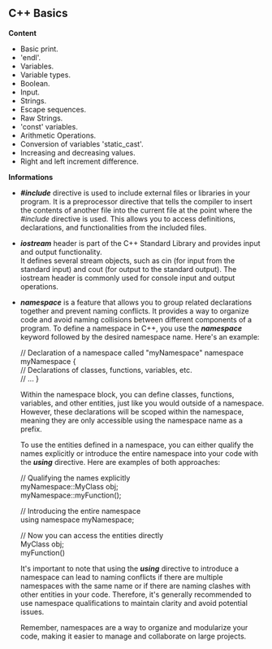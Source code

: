 
## C++ Basics

**Content**

- Basic print.
- 'endl'.
- Variables.
- Variable types.
- Boolean.
- Input.
- Strings.
- Escape sequences.
- Raw Strings.
- 'const' variables.
- Arithmetic Operations.
- Conversion of variables 'static_cast'.
- Increasing and decreasing values.
- Right and left increment difference.

**Informations**

- ***#include*** directive is used to include external files or libraries in your program. It is a preprocessor directive that tells the compiler to insert the contents of another file into the current file at the point where the *#include* directive is used. This allows you to access definitions, declarations, and functionalities from the included files.
- ***iostream*** header is part of the C++ Standard Library and provides input and output functionality.  
  It defines several stream objects, such as cin (for input from the standard input) and cout (for output to the standard output). The iostream header is commonly used for console input and output operations.
- ***namespace*** is a feature that allows you to group related declarations together and prevent naming conflicts. It provides a way to organize code and avoid naming collisions between different components of a program. To define a namespace in C++, you use the ***namespace*** keyword followed by the desired namespace name. Here's an example:

  	// Declaration of a namespace called "myNamespace" namespace  
  	myNamespace {  
  	// Declarations of classes, functions, variables, etc.  
  	// ... }  

  Within the namespace block, you can define classes, functions, variables, and other entities, just like you would outside of a namespace. However, these declarations will be scoped within the namespace, meaning they are only accessible using the namespace name as a prefix.

  To use the entities defined in a namespace, you can either qualify the names explicitly or introduce the entire namespace into your code with the ***using*** directive. Here are examples of both approaches:

  	// Qualifying the names explicitly  
  	myNamespace::MyClass obj;  
  	myNamespace::myFunction();  
  	  
  	// Introducing the entire namespace  
  	using namespace myNamespace;  
  	  
  	// Now you can access the entities directly  
  	MyClass obj;  
  	myFunction()  

  It's important to note that using the ***using*** directive to introduce a namespace can lead to naming conflicts if there are multiple namespaces with the same name or if there are naming clashes with other entities in your code. Therefore, it's generally recommended to use namespace qualifications to maintain clarity and avoid potential issues.

  Remember, namespaces are a way to organize and modularize your code, making it easier to manage and collaborate on large projects.